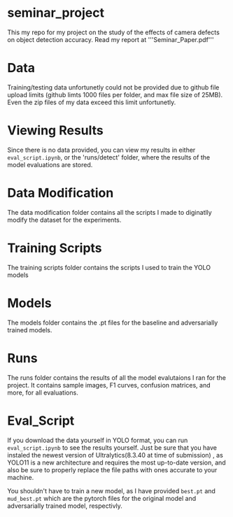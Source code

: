# seminar_project
This my repo for my project on the study of the effects of camera defects on object detection accuracy.
Read my report at '''Seminar_Paper.pdf'''

# Data 
Training/testing data unfortunetly could not be provided due to github file upload limits (github limts 1000 files per folder, and max file size of 25MB). Even the zip files of my data exceed this limit unfortunetly.  

# Viewing Results
Since there is no data provided, you can view my results in either `eval_script.ipynb`, or the 'runs/detect' folder, where the results of the model evaluations are stored.

# Data Modification
The data modification folder contains all the scripts I made to diginatlly modify the dataset for the experiments.

# Training Scripts
The training scripts folder contains the scripts I used to train the YOLO models

# Models
The models folder contains the .pt files for the baseline and adversarially trained models.

# Runs
The runs folder contains the results of all the model evalutaions I ran for the project.
It contains sample images, F1 curves, confusion matrices, and more, for all evaluations.

# Eval_Script
If you download the data yourself in YOLO format, you can run `eval_script.ipynb` to see the results yourself. Just be sure that you have instaled the newest version of Ultralytics(8.3.40 at time of submission) , as YOLO11 is a new architecture and requires the most up-to-date version, and also be sure to properly replace the file paths with ones accurate to your machine.

You shouldn't have to train a new model, as I have provided `best.pt` and `mud_best.pt` which are the pytorch files for the original model and adversarially trained model, respectivly.

